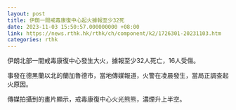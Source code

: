```yaml
---
layout: post
title: 伊朗一間戒毒康復中心起火據報至少32死
date: 2023-11-03 15:50:57.000000000 +08:00
link: https://news.rthk.hk/rthk/ch/component/k2/1726301-20231103.htm
categories: rthk
---
```


伊朗北部一間戒毒康復中心發生大火，據報至少32人死亡，16人受傷。

事發在德黑蘭以北的蘭加魯德市，當地傳媒報道，火警在凌晨發生，當局正調查起火原因。

傳媒拍攝到的畫片顯示，戒毒康復中心火光熊熊，濃煙升上半空。
